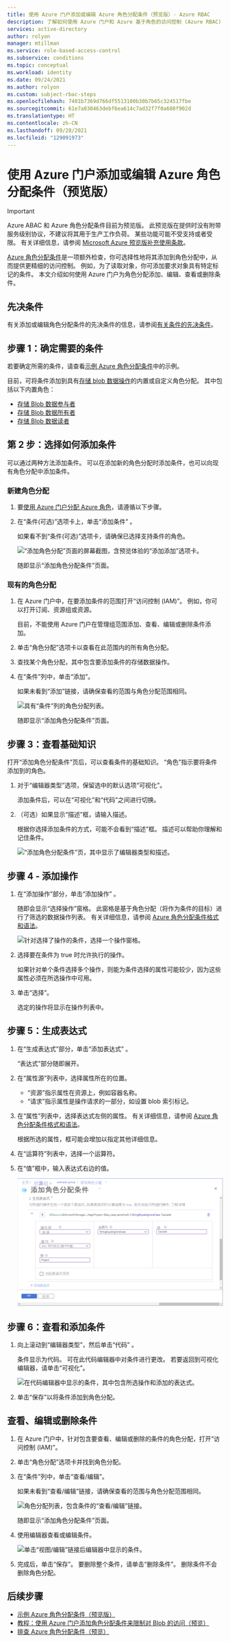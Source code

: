 ```yaml
---
title: 使用 Azure 门户添加或编辑 Azure 角色分配条件（预览版）- Azure RBAC
description: 了解如何使用 Azure 门户和 Azure 基于角色的访问控制 (Azure RBAC) 在 Azure 角色分配中添加、编辑、查看或删除基于特性的访问控制 (ABAC) 条件。
services: active-directory
author: rolyon
manager: mtillman
ms.service: role-based-access-control
ms.subservice: conditions
ms.topic: conceptual
ms.workload: identity
ms.date: 09/24/2021
ms.author: rolyon
ms.custom: subject-rbac-steps
ms.openlocfilehash: 7401b7369d766df5513100b30b7b65c324517fbe
ms.sourcegitcommit: 61e7a030463debf6ea614c7ad32f7f0a680f902d
ms.translationtype: HT
ms.contentlocale: zh-CN
ms.lasthandoff: 09/28/2021
ms.locfileid: "129091973"
---
```

# <a name="add-or-edit-azure-role-assignment-conditions-using-the-azure-portal-preview"></a>使用 Azure 门户添加或编辑 Azure 角色分配条件（预览版）

> [!IMPORTANT]
> Azure ABAC 和 Azure 角色分配条件目前为预览版。
> 此预览版在提供时没有附带服务级别协议，不建议将其用于生产工作负荷。 某些功能可能不受支持或者受限。
> 有关详细信息，请参阅 [Microsoft Azure 预览版补充使用条款](https://azure.microsoft.com/support/legal/preview-supplemental-terms/)。

[Azure 角色分配条件](conditions-overview.md)是一项额外检查，你可选择性地将其添加到角色分配中，从而提供更精细的访问控制。 例如，为了读取对象，你可添加要求对象具有特定标记的条件。 本文介绍如何使用 Azure 门户为角色分配添加、编辑、查看或删除条件。

## <a name="prerequisites"></a>先决条件

有关添加或编辑角色分配条件的先决条件的信息，请参阅[有关条件的先决条件](conditions-prerequisites.md)。


## <a name="step-1-determine-the-condition-you-need"></a>步骤 1：确定需要的条件

若要确定所需的条件，请查看[示例 Azure 角色分配条件](../storage/common/storage-auth-abac-examples.md)中的示例。

目前，可将条件添加到具有[存储 blob 数据操作](../storage/common/storage-auth-abac-attributes.md)的内置或自定义角色分配。 其中包括以下内置角色：

- [存储 Blob 数据参与者](built-in-roles.md#storage-blob-data-contributor)
- [存储 Blob 数据所有者](built-in-roles.md#storage-blob-data-owner)
- [存储 Blob 数据读者](built-in-roles.md#storage-blob-data-reader)

## <a name="step-2-choose-how-to-add-condition"></a>第 2 步：选择如何添加条件

可以通过两种方法添加条件。 可以在添加新的角色分配时添加条件，也可以向现有角色分配中添加条件。

### <a name="new-role-assignment"></a>新建角色分配

1. 要[使用 Azure 门户分配 Azure 角色](role-assignments-portal.md)，请遵循以下步骤。

1. 在“条件(可选)”选项卡上，单击“添加条件” 。

    如果看不到“条件(可选)”选项卡，请确保已选择支持条件的角色。

   ![“添加角色分配”页面的屏幕截图，含预览体验的“添加添加”选项卡。](./media/shared/condition.png)

    随即显示“添加角色分配条件”页面。

### <a name="existing-role-assignment"></a>现有的角色分配

1. 在 Azure 门户中，在要添加条件的范围打开“访问控制 (IAM)”。 例如，你可以打开订阅、资源组或资源。

    目前，不能使用 Azure 门户在管理组范围添加、查看、编辑或删除条件添加。

1. 单击“角色分配”选项卡以查看在此范围内的所有角色分配。

1. 查找某个角色分配，其中包含要添加条件的存储数据操作。

1. 在“条件”列中，单击“添加”。 

    如果未看到“添加”链接，请确保查看的范围与角色分配范围相同。

    ![具有“条件”列的角色分配列表。](./media/conditions-role-assignments-portal/condition-role-assignments-list.png)

    随即显示“添加角色分配条件”页面。

## <a name="step-3-review-basics"></a>步骤 3：查看基础知识

打开“添加角色分配条件”页后，可以查看条件的基础知识。 “角色”指示要将条件添加到的角色。

1. 对于“编辑器类型”选项，保留选中的默认选项“可视化”。 

    添加条件后，可以在“可视化”和“代码”之间进行切换。

1. （可选）如果显示“描述”框，请输入描述。

    根据你选择添加条件的方式，可能不会看到“描述”框。 描述可以帮助你理解和记住条件。

    ![“添加角色分配条件”页，其中显示了编辑器类型和描述。](./media/conditions-role-assignments-portal/condition-basics.png)

## <a name="step-4-add-actions"></a>步骤 4 - 添加操作

1. 在“添加操作”部分，单击“添加操作” 。

    随即会显示“选择操作”窗格。 此窗格是基于角色分配（将作为条件的目标）进行了筛选的数据操作列表。 有关详细信息，请参阅 [Azure 角色分配条件格式和语法](conditions-format.md#actions)。

    ![针对选择了操作的条件，选择一个操作窗格。](./media/conditions-role-assignments-portal/condition-actions-select.png)

1. 选择要在条件为 true 时允许执行的操作。

    如果针对单个条件选择多个操作，则能为条件选择的属性可能较少，因为这些属性必须在所选操作中可用。

1. 单击“选择”。

    选定的操作将显示在操作列表中。

## <a name="step-5-build-expressions"></a>步骤 5：生成表达式

1. 在“生成表达式”部分，单击“添加表达式” 。

    “表达式”部分随即展开。

1. 在“属性源”列表中，选择属性所在的位置。

    - “资源”指示属性在资源上，例如容器名称。
    - “请求”指示属性是操作请求的一部分，如设置 blob 索引标记。

1. 在“属性”列表中，选择表达式左侧的属性。 有关详细信息，请参阅 [Azure 角色分配条件格式和语法](conditions-format.md#attributes)。

    根据所选的属性，框可能会增加以指定其他详细信息。

1. 在“运算符”列表中，选择一个运算符。

1. 在“值”框中，输入表达式右边的值。

    ![包含 Blob 索引标记的值的生成表达式部分。](./media/shared/condition-expressions.png)

## <a name="step-6-review-and-add-condition"></a>步骤 6：查看和添加条件

1. 向上滚动到“编辑器类型”，然后单击“代码” 。

    条件显示为代码。 可在此代码编辑器中对条件进行更改。 若要返回到可视化编辑器，请单击“可视化”。

    ![在代码编辑器中显示的条件，其中包含所选操作和添加的表达式。](./media/conditions-role-assignments-portal/condition-code.png)

1. 单击“保存”以将条件添加到角色分配。

## <a name="view-edit-or-delete-a-condition"></a>查看、编辑或删除条件

1. 在 Azure 门户中，针对包含要查看、编辑或删除的条件的角色分配，打开“访问控制 (IAM)”。

1. 单击“角色分配”选项卡并找到角色分配。

1. 在“条件”列中，单击“查看/编辑”。 

    如果未看到“查看/编辑”链接，请确保查看的范围与角色分配范围相同。

    ![角色分配列表，包含条件的“查看/编辑”链接。](./media/conditions-role-assignments-portal/condition-role-assignments-list-edit.png)

    随即显示“添加角色分配条件”页面。

1. 使用编辑器查看或编辑条件。

    ![单击“视图/编辑”链接后编辑器中显示的条件。](./media/conditions-role-assignments-portal/condition-edit.png)

1. 完成后，单击“保存”。 要删除整个条件，请单击“删除条件”。 删除条件不会删除角色分配。

## <a name="next-steps"></a>后续步骤

- [示例 Azure 角色分配条件（预览版）](../storage/common/storage-auth-abac-examples.md)
- [教程：使用 Azure 门户添加角色分配条件来限制对 Blob 的访问（预览）](../storage/common/storage-auth-abac-portal.md)
- [排查 Azure 角色分配条件（预览）](conditions-troubleshoot.md)
